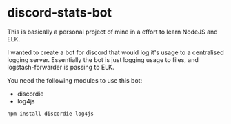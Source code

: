 # discord-stats-bot

This is basically a personal project of mine in a effort to learn NodeJS and ELK.

I wanted to create a bot for discord that would log it's usage to a centralised logging server. Essentially the bot is just logging usage to files, and logstash-forwarder is passing to ELK.

You need the following modules to use this bot:
 
- discordie
- log4js

```bash
npm install discordie log4js
```
